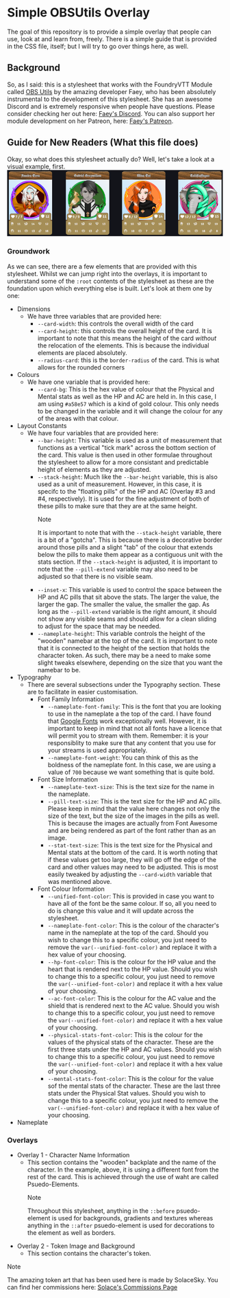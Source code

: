 # Simple OBSUtils Overlay
The goal of this repository is to provide a simple overlay that people can use, look at and learn from, freely. There is a simple guide that is provided in the CSS file, itself; but I will try to go over things here, as well.

## Background
So, as I said: this is a stylesheet that works with the FoundryVTT Module called [OBS Utils](https://foundryvtt.com/packages/obs-utils) by the amazing developer Faey, who has been absolutely instrumental to the development of this stylesheet. She has an awesome Discord and is extremely responsive when people have questions. Please consider checking her out here: [Faey's Discord](https://discord.com/invite/WfMaKPPdeM). You can also support her module development on her Patreon, here: [Faey's Patreon](https://patreon.com/voidmonster).

## Guide for New Readers (What this file does)
Okay, so what does this stylesheet actually do? Well, let's take a look at a visual example, first.
![Image of four character cards with the styling from this repository](https://github.com/chronosacaria/Simple-OBSUtils-Overlay/blob/main/img/card_examples.png?raw=true)
### Groundwork
As we can see, there are a few elements that are provided with this stylesheet. Whilst we can jump right into the overlays, it is important to understand some of the `:root` contents of the stylesheet as these are the foundation upon which everything else is built. Let's look at them one by one:
- Dimensions
    - We have three variables that are provided here:
        - `--card-width`: this controls the overall width of the card
        - `--card-height`: this controls the overall height of the card. It is important to note that this means the height of the card *without* the relocation of the elements. This is because the individual elements are placed absolutely.
        - `--radius-card`: this is the `border-radius` of the card. This is what allows for the rounded corners
- Colours
    - We have one variable that is provided here:
        - `--card-bg`: This is the hex value of colour that the Physical and Mental stats as well as the HP and AC are held in. In this case, I am using `#a58e57` which is a kind of gold colour. This only needs to be changed in the variable and it will change the colour for any of the areas with that colour.
- Layout Constants
    - We have four variables that are provided here:
        - `--bar-height`: This variable is used as a unit of measurement that functions as a vertical "tick mark" across the bottom section of the card. This value is then used in other formulae throughout the stylesheet to allow for a more consistant and predictable height of elements as they are adjusted.
        - `--stack-height`: Much like the `--bar-height` variable, this is also used as a unit of measurement. However, in this case, it is specifc to the "floating pills" of the HP and AC (Overlay #3 and #4, respectively). It is used for the fine adjustment of both of these pills to make sure that they are at the same height.
            > [!NOTE]
            > It is important to note that with the `--stack-height` variable, there is a bit of a "gotcha". This is because there is a decorative border around those pills and a slight "tab" of the colour that extends below the pills to make them appear as a contiguous unit with the stats section. If the `--stack-height` is adjusted, it is important to note that the `--pill-extend` variable may also need to be adjusted so that there is no visible seam.
        - `--inset-x`: This variable is used to control the space between the HP and AC pills that sit above the stats. The larger the value, the larger the gap. The smaller the value, the smaller the gap. As long as the `--pill-extend` variable is the right amount, it should not show any visible seams and should allow for a clean sliding to adjust for the space that may be needed.
        - `--nameplate-height`: This variable controls the height of the "wooden" namebar at the top of the card. It is important to note that it is connected to the height of the section that holds the character token. As such, there may be a need to make some slight tweaks elsewhere, depending on the size that you want the namebar to be.
- Typography
    - There are several subsections under the Typography section. These are to facilitate in easier customisation.
        - Font Family Information
            - `--nameplate-font-family`: This is the font that you are looking to use in the nameplate a the top of the card. I have found that [Google Fonts](https://fonts.google.com/) work exceptionally well. However, it is important to keep in mind that not all fonts have a licence that will permit you to stream with them. Remember: it is your responsiblity to make sure that any content that you use for your streams is used appropriately.
            - `--nameplate-font-weight`: You can think of this as the boldness of the nameplate font. In this case, we are using a value of `700` because we want something that is quite bold.
        - Font Size Information
            - `--nameplate-text-size`: This is the text size for the name in the nameplate.
            - `--pill-text-size`: This is the text size for the HP and AC pills. Please keep in mind that the value here changes not only the size of the text, but the size of the images in the pills as well. This is because the images are actually from Font Awesome and are being rendered as part of the font rather than as an image.
            - `--stat-text-size`: This is the text size for the Physical and Mental stats at the bottom of the card. It is worth noting that if these values get too large, they will go off the edge of the card and other values may need to be adjusted. This is most easily tweaked by adjusting the `--card-width` variable that was mentioned above.
        - Font Colour Information
            - `--unified-font-color`: This is provided in case you want to have all of the font be the same colour. If so, all you need to do is change this value and it will update across the stylesheet.
            - `--nameplate-font-color`: This is the colour of the character's name in the nameplate at the top of the card. Should you wish to change this to a specific colour, you just need to remove the `var(--unified-font-color)` and replace it with a hex value of your choosing.
            - `--hp-font-color`: This is the colour for the HP value and the heart that is rendered next to the HP value. Should you wish to change this to a specific colour, you just need to remove the `var(--unified-font-color)` and replace it with a hex value of your choosing.
            - `--ac-font-color`: This is the colour for the AC value and the shield that is rendered next to the AC value. Should you wish to change this to a specific colour, you just need to remove the `var(--unified-font-color)` and replace it with a hex value of your choosing.
            - `--physical-stats-font-color`: This is the colour for the values of the physical stats of the character. These are the first three stats under the HP and AC values. Should you wish to change this to a specific colour, you just need to remove the `var(--unified-font-color)` and replace it with a hex value of your choosing.
            - `--mental-stats-font-color`: This is the colour for the value sof the mental stats of the character. These are the last three stats under the Physical Stat values. Should you wish to change this to a specific colour, you just need to remove the `var(--unified-font-color)` and replace it with a hex value of your choosing.
- Nameplate

### Overlays
- Overlay 1 - Character Name Information
    - This section contains the "wooden" backplate and the name of the character. In the example, above, it is using a different font from the rest of the card. This is achieved through the use of waht are called Psuedo-Elements. 
        > [!NOTE]
        > Throughout this stylesheet, anything in the `::before` psuedo-element is used for backgrounds, gradients and textures whereas anything in the `::after` psuedo-element is used for decorations to the element as well as borders.
- Overlay 2 - Token Image and Background
    - This section contains the character's token. 
> [!NOTE]
> The amazing token art that has been used here is made by SolaceSky. You can find her commissions here: [Solace's Commissions Page]()